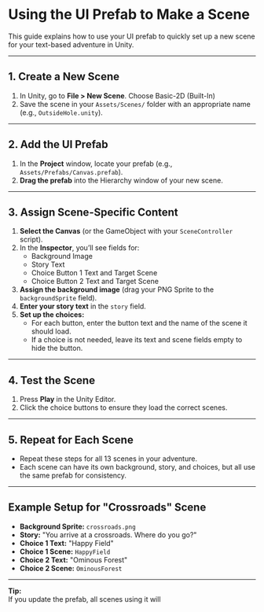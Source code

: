 # Using the UI Prefab to Make a Scene

This guide explains how to use your UI prefab to quickly set up a new scene for your text-based adventure in Unity.

---

## 1. Create a New Scene

1. In Unity, go to **File > New Scene**. Choose Basic-2D (Built-In) 
2. Save the scene in your `Assets/Scenes/` folder with an appropriate name (e.g., `OutsideHole.unity`).

---

## 2. Add the UI Prefab

1. In the **Project** window, locate your prefab (e.g., `Assets/Prefabs/Canvas.prefab`).
2. **Drag the prefab** into the Hierarchy window of your new scene.

---

## 3. Assign Scene-Specific Content

1. **Select the Canvas** (or the GameObject with your `SceneController` script).
2. In the **Inspector**, you’ll see fields for:
    - Background Image
    - Story Text
    - Choice Button 1 Text and Target Scene
    - Choice Button 2 Text and Target Scene
3. **Assign the background image** (drag your PNG Sprite to the `backgroundSprite` field).
4. **Enter your story text** in the `story` field.
5. **Set up the choices:**
    - For each button, enter the button text and the name of the scene it should load.
    - If a choice is not needed, leave its text and scene fields empty to hide the button.

---

## 4. Test the Scene

1. Press **Play** in the Unity Editor.
2. Click the choice buttons to ensure they load the correct scenes.

---

## 5. Repeat for Each Scene

- Repeat these steps for all 13 scenes in your adventure.
- Each scene can have its own background, story, and choices, but all use the same prefab for consistency.

---

## Example Setup for "Crossroads" Scene

- **Background Sprite:** `crossroads.png`
- **Story:** "You arrive at a crossroads. Where do you go?"
- **Choice 1 Text:** "Happy Field"
- **Choice 1 Scene:** `HappyField`
- **Choice 2 Text:** "Ominous Forest"
- **Choice 2 Scene:** `OminousForest`

---

**Tip:**  
If you update the prefab, all scenes using it will
